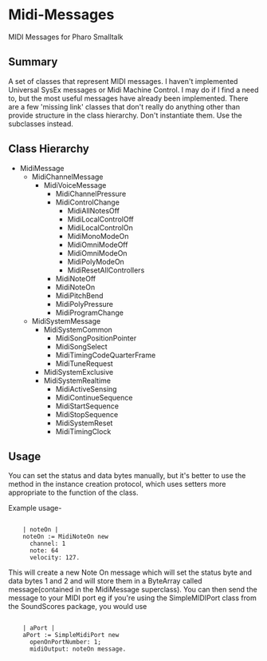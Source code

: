# Midi-Messages

MIDI Messages for Pharo Smalltalk

## Summary

A set of classes that represent MIDI messages. I haven't implemented Universal SysEx messages or Midi Machine Control. I may do if I find a need to, but the most useful messages have already been implemented. There are a few 'missing link' classes that don't really do anything other than provide structure in the class hierarchy. Don't instantiate them. Use the subclasses instead.

## Class Hierarchy

- MidiMessage
  - MidiChannelMessage
    - MidiVoiceMessage
      - MidiChannelPressure
      - MidiControlChange
        - MidiAllNotesOff
        - MidiLocalControlOff
        - MidiLocalControlOn
        - MidiMonoModeOn
        - MidiOmniModeOff
        - MidiOmniModeOn
        - MidiPolyModeOn
        - MidiResetAllControllers
      - MidiNoteOff
      - MidiNoteOn
      - MidiPitchBend
      - MidiPolyPressure
      - MidiProgramChange
  - MidiSystemMessage
    - MidiSystemCommon
      - MidiSongPositionPointer
      - MidiSongSelect
      - MidiTimingCodeQuarterFrame
      - MidiTuneRequest
    - MidiSystemExclusive
    - MidiSystemRealtime
      - MidiActiveSensing
      - MidiContinueSequence
      - MidiStartSequence
      - MidiStopSequence
      - MidiSystemReset
      - MidiTimingClock

## Usage

You can set the status and data bytes manually, but it's better to use the method in the instance creation protocol, which uses setters more appropriate to the function of the class.

Example usage-

```smalltalk

    | noteOn |
    noteOn := MidiNoteOn new
      channel: 1
      note: 64
      velocity: 127.
```

This will create a new Note On message which will set the status byte and data bytes 1 and 2 and will store them in a ByteArray called message(contained in the MidiMessage superclass).
You can then send the message to your MIDI port eg if you're using the SimpleMIDIPort class from the SoundScores package, you would use

```smalltalk

    | aPort |
    aPort := SimpleMidiPort new
      openOnPortNumber: 1;
      midiOutput: noteOn message.
```